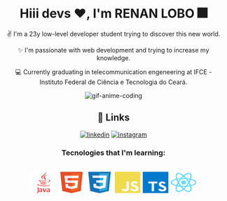 <h1 align="center";>Hiii devs ❤️, I'm RENAN LOBO 🎆</h1>

<div align="center";>
  
<p> ✌ I'm a 23y low-level developer student trying to discover this new world.  </p>
<p> ✨ I'm passionate with web development and trying to increase my knowledge. </p>
<p> 💻 Currently graduating in telecommunication engeneering at IFCE - Instituto Federal de Ciência e Tecnologia do Ceará.</p>


![gif-anime-coding](https://github.com/devRenanLobo/devRenanLobo/assets/134127441/7f702f24-e933-4b32-a31b-9264b95e9aa2)
  
## 🔗 Links
[![linkedin](https://img.shields.io/badge/linkedin-0A66C2?style=for-the-badge&logo=linkedin&logoColor=white)](https://www.linkedin.com/in/renan-lobo-cavalcanti-91a110280/)
[![instagram](https://img.shields.io/badge/Instagram-E4405F?style=for-the-badge&logo=instagram&logoColor=white)](https://www.instagram.com/itsrenanlobo/)

### Tecnologies that I'm learning:
  <div style="display: inline_block";><br>
    <img align="center" alt="Renan-Java" height="50" width="60" src="https://raw.githubusercontent.com/devicons/devicon/master/icons/java/java-plain-wordmark.svg">
    <img align="center" alt="Renan-HTML" height="50" width="60" src="https://raw.githubusercontent.com/devicons/devicon/master/icons/html5/html5-original.svg">
    <img align="center" alt="Renan-CSS" height="50" width="60" src="https://raw.githubusercontent.com/devicons/devicon/master/icons/css3/css3-original.svg"> 
    <img align="center" alt="Renan-Js" height="50" width="60" src="https://raw.githubusercontent.com/devicons/devicon/master/icons/javascript/javascript-plain.svg">
    <img align="center" alt="Renan-Typescript" height="50" width="60" src="https://raw.githubusercontent.com/devicons/devicon/master/icons/typescript/typescript-original.svg">
    <img align="center" alt="Renan-React" height="50" width="60" src="https://raw.githubusercontent.com/devicons/devicon/master/icons/react/react-original.svg">
  </div> 
